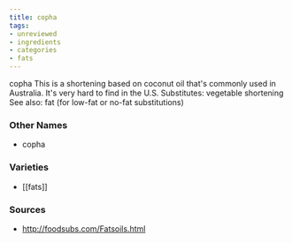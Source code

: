 ```yaml
---
title: copha
tags:
- unreviewed
- ingredients
- categories
- fats
---
```

copha This is a shortening based on coconut oil that's commonly used in Australia. It's very hard to find in the U.S. Substitutes: vegetable shortening See also: fat (for low-fat or no-fat substitutions)

### Other Names

* copha

### Varieties

* [[fats]]

### Sources
* http://foodsubs.com/Fatsoils.html
